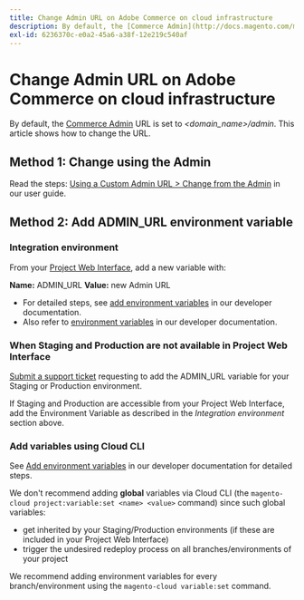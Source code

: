 ```yaml
---
title: Change Admin URL on Adobe Commerce on cloud infrastructure
description: By default, the [Commerce Admin](http://docs.magento.com/m2/ee/user_guide/stores/admin.html) URL is set to *&lt;domain\_name&gt;/admin*. This article shows how to change the URL.
exl-id: 6236370c-e0a2-45a6-a38f-12e219c540af
---
```

# Change Admin URL on Adobe Commerce on cloud infrastructure

By default, the [Commerce Admin](https://experienceleague.adobe.com/docs/commerce-admin/start/admin/admin.html) URL is set to *<domain\_name>/admin*. This article shows how to change the URL.

## Method 1: Change using the Admin

Read the steps: [Using a Custom Admin URL > Change from the Admin](https://experienceleague.adobe.com/docs/commerce-admin/stores-sales/site-store/store-urls.html#use-a-custom-admin-url) in our user guide.

## Method 2: Add ADMIN\_URL environment variable

### Integration environment

From your [Project Web Interface](https://experienceleague.adobe.com/docs/commerce-cloud-service/user-guide/project/overview.html), add a new variable with:

 **Name:** ADMIN\_URL **Value:** new Admin URL

* For detailed steps, see [add environment variables](https://experienceleague.adobe.com/docs/commerce-cloud-service/user-guide/project/overview.html#configure-environment) in our developer documentation.
* Also refer to [environment variables](https://experienceleague.adobe.com/docs/commerce-cloud-service/user-guide/configure/env/stage/variables-admin.html) in our developer documentation.

### When Staging and Production are not available in Project Web Interface

 [Submit a support ticket](/help/help-center-guide/help-center/magento-help-center-user-guide.md#submit-ticket) requesting to add the ADMIN\_URL variable for your Staging or Production environment.

If Staging and Production are accessible from your Project Web Interface, add the Environment Variable as described in the *Integration environment* section above.

### Add variables using Cloud CLI

See [Add environment variables](https://experienceleague.adobe.com/docs/commerce-cloud-service/user-guide/configure/env/stage/variables-admin.html) in our developer documentation for detailed steps.

We don't recommend adding **global** variables via Cloud CLI (the `magento-cloud project:variable:set <name> <value>` command) since such global variables:

* get inherited by your Staging/Production environments (if these are included in your Project Web Interface)
* trigger the undesired redeploy process on all branches/environments of your project

We recommend adding environment variables for every branch/environment using the `magento-cloud variable:set` command.
